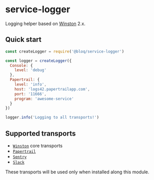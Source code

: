 # service-logger

Logging helper based on [Winston](https://github.com/winstonjs/winston) 2.x.

## Quick start

```js
const createLogger = require('@bloq/service-logger')

const logger = createLogger({
  Console: {
    level: 'debug'
  },
  Papertrail: {
    level: 'info',
    host: 'logs42.papertrailapp.com',
    port: '11666',
    program: 'awesome-service'
  }
})

logger.info('Logging to all transports!')
```

## Supported transports

- [`Winston`](https://github.com/winstonjs/winston) core transports
- [`Papertrail`](https://github.com/kenperkins/winston-papertrail)
- [`Sentry`](https://github.com/fintechdev/Winston-Sentry-Transport)
- [`Slack`](https://github.com/niftylettuce/slack-winston)

These transports will be used only when installed along this module.
